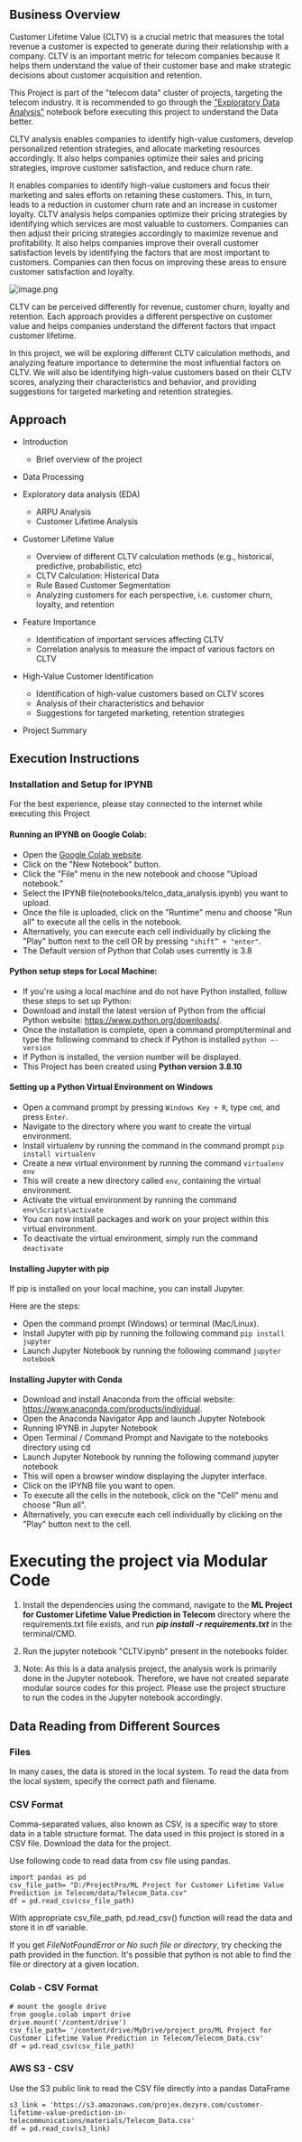 ## **Business Overview**

Customer Lifetime Value (CLTV) is a crucial metric that measures the total revenue a customer is expected to generate during their relationship with a company. CLTV is an important metric for telecom companies because it helps them understand the value of their customer base and make strategic decisions about customer acquisition and retention.

This Project is part of the "telecom data" cluster of projects, targeting the telecom industry. It is recommended to go through the ["Exploratory Data Analysis"](https://www.projectpro.io/data-science-use-cases/telecom-data-analysis-project) notebook before executing this project to understand the Data better. 

CLTV analysis enables companies to identify high-value customers, develop personalized retention strategies, and allocate marketing resources accordingly. It also helps companies optimize their sales and pricing strategies, improve customer satisfaction, and reduce churn rate.

It enables companies to identify high-value customers and focus their marketing and sales efforts on retaining these customers. This, in turn, leads to a reduction in customer churn rate and an increase in customer loyalty.
CLTV analysis helps companies optimize their pricing strategies by identifying which services are most valuable to customers. Companies can then adjust their pricing strategies accordingly to maximize revenue and profitability.
It also helps companies improve their overall customer satisfaction levels by identifying the factors that are most important to customers. Companies can then focus on improving these areas to ensure customer satisfaction and loyalty.

![image.png](https://images.unsplash.com/photo-1559526324-4b87b5e36e44?ixlib=rb-4.0.3&ixid=MnwxMjA3fDB8MHxwaG90by1wYWdlfHx8fGVufDB8fHx8&auto=format&fit=crop&w=1171&q=80)

CLTV can be perceived differently for revenue, customer churn, loyalty and retention. Each approach provides a different perspective on customer value and helps companies understand the different factors that impact customer lifetime.

In this project, we will be exploring different CLTV calculation methods, and analyzing feature importance to determine the most influential factors on CLTV.
We will also be identifying high-value customers based on their CLTV scores, analyzing their characteristics and behavior, and providing suggestions for targeted marketing and retention strategies.

## **Approach**

* Introduction
    * Brief overview of the project

* Data Processing

* Exploratory data analysis (EDA)
  * ARPU Analysis
  * Customer Lifetime Analysis
    
* Customer Lifetime Value
    * Overview of different CLTV calculation methods (e.g., historical, predictive, probabilistic, etc)
    * CLTV Calculation: Historical Data
    * Rule Based Customer Segmentation
    * Analyzing customers for each perspective, i.e. customer churn, loyalty, and retention
  
* Feature Importance
    * Identification of important services affecting CLTV
    * Correlation analysis to measure the impact of various factors on CLTV
    
* High-Value Customer Identification 
    * Identification of high-value customers based on CLTV scores
    * Analysis of their characteristics and behavior
    * Suggestions for targeted marketing, retention strategies
    


* Project Summary



## **Execution Instructions**



### **Installation and Setup for IPYNB**

For the best experience, please stay connected to the internet while executing this Project

#### **Running an IPYNB on Google Colab**:

* Open the [Google Colab website](https://colab.research.google.com/).
* Click on the "New Notebook" button.
* Click the "File" menu in the new notebook and choose "Upload notebook."
* Select the IPYNB file(notebooks/telco_data_analysis.ipynb) you want to upload.
* Once the file is uploaded, click on the "Runtime" menu and choose "Run all" to execute all the cells in the notebook.
* Alternatively, you can execute each cell individually by clicking the "Play" button next to the cell OR by pressing `"shift” + "enter"`.
* The Default version of Python that Colab uses currently is 3.8

#### **Python setup steps for Local Machine**:
* If you're using a local machine and do not have Python installed, follow these steps to set up Python:
* Download and install the latest version of Python from the official Python website: https://www.python.org/downloads/.
* Once the installation is complete, open a command prompt/terminal and type the following command to check if Python is installed `python –-version`
* If Python is installed, the version number will be displayed.
* This Project has been created using **Python version 3.8.10**

#### **Setting up a Python Virtual Environment on Windows**

* Open a command prompt by pressing `Windows Key + R`, type `cmd`, and press `Enter`.
* Navigate to the directory where you want to create the virtual environment.
* Install virtualenv by running the command in the command prompt `pip install virtualenv`
* Create a new virtual environment by running the command `virtualenv env`
* This will create a new directory called `env`, containing the virtual environment.
* Activate the virtual environment by running the command `env\Scripts\activate`
* You can now install packages and work on your project within this virtual environment.
* To deactivate the virtual environment, simply run the command `deactivate`

#### **Installing Jupyter with pip**
If pip is installed on your local machine, you can install Jupyter. 

Here are the steps:
* Open the command prompt (Windows) or terminal (Mac/Linux).
* Install Jupyter with pip by running the following command `pip install jupyter`
* Launch Jupyter Notebook by running the following command `jupyter notebook`

#### **Installing Jupyter with Conda**

* Download and install Anaconda from the official website: https://www.anaconda.com/products/individual.
* Open the Anaconda Navigator App and launch Jupyter Notebook 
* Running IPYNB in Jupyter Notebook
* Open Terminal / Command Prompt and Navigate to the notebooks directory using cd
* Launch Jupyter Notebook by running the following command jupyter notebook
* This will open a browser window displaying the Jupyter interface.
* Click on the IPYNB file you want to open.
* To execute all the cells in the notebook, click on the "Cell" menu and choose "Run all".
* Alternatively, you can execute each cell individually by clicking on the "Play" button next to the cell.



# Executing the project via Modular Code
1. Install the dependencies using the command, navigate to the **ML Project for Customer Lifetime Value Prediction in Telecom** directory where the requirements.txt file exists, and run ***pip install -r requirements.txt*** in the terminal/CMD.
2. Run the jupyter notebook "CLTV.ipynb" present in the notebooks folder.

3. Note: As this is a data analysis project, the analysis work is primarily done in the Jupyter notebook. Therefore, we have not created separate modular source codes for this project. Please use the project structure to run the codes in the Jupyter notebook accordingly.


## **Data Reading from Different Sources**



### **Files**

In many cases, the data is stored in the local system. To read the data from the local system, specify the correct path and filename.

### **CSV Format**
Comma-separated values, also known as CSV, is a specific way to store data in a table structure format. The data used in this project is stored in a CSV file. Download the data for the project.


Use following code to read data from csv file using pandas. 
```
import pandas as pd
csv_file_path= "D:/ProjectPro/ML Project for Customer Lifetime Value Prediction in Telecom/data/Telecom_Data.csv"
df = pd.read_csv(csv_file_path)
```
With appropriate csv_file_path, pd.read_csv() function will read the data and store it in df variable.
 
If you get *FileNotFoundError or No such file or directory*, try checking the path provided in the function. It's possible that python is not able to find the file or directory at a given location.


### **Colab - CSV Format**

```
# mount the google drive
from google.colab import drive
drive.mount('/content/drive')
csv_file_path= '/content/drive/MyDrive/project_pro/ML Project for Customer Lifetime Value Prediction in Telecom/Telecom_Data.csv'
df = pd.read_csv(csv_file_path)
```

### **AWS S3 - CSV**
Use the S3 public link to read the CSV file directly into a pandas DataFrame
```
s3_link = 'https://s3.amazonaws.com/projex.dezyre.com/customer-lifetime-value-prediction-in-telecommunications/materials/Telecom_Data.csv'
df = pd.read_csv(s3_link)
```
